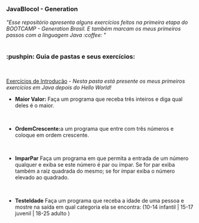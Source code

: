 # <h3>JavaBlocoI - Generation</h3>
<p><i>"Esse repositório apresenta alguns exercícios feitos na primeira etapa do BOOTCAMP - Generation Brasil.
E também marcam os meus primeiros passos com a linguagem Java :coffee:</i> "<p>
  
#

<h3>:pushpin:	 Guia de pastas e seus exercícios:	</h3>
  <br>

  <a href="https://github.com/vitoriarodris26/JavaBlocoI/tree/main/ExerciciosIntroducao">Exercícios de Introdução</a> 
  <i>- Nesta pasta está presente os meus primeiros exercícios em Java depois do Hello World!</i>

  
  
  
  - <b>Maior Valor:</b> Faça um programa que receba três inteiros e diga qual deles é o maior. 
  <br>
  
  - <b>OrdemCrescente:</b>a um programa que entre com três números e coloque em ordem crescente.
  <br>
  
  
  -  <b>ImparPar</b> Faça um programa em que permita a entrada de um número qualquer e exiba se este
número é par ou ímpar. Se for par exiba também a raiz quadrada do mesmo; se for
ímpar exiba o número elevado ao quadrado.                   
<br>


 -  <b>TesteIdade</b> Faça um programa que receba a idade de uma pessoa e mostre na saída em qual
categoria ela se encontra: (10-14 infantil |  15-17 juvenil  |  18-25 adulto )                 
<br>

    
 
  
  
